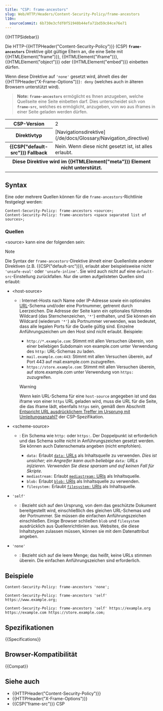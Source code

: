 ```yaml
---
title: "CSP: frame-ancestors"
slug: Web/HTTP/Headers/Content-Security-Policy/frame-ancestors
l10n:
  sourceCommit: 6b730e3cfdf0f51940b44efa71bd59c84ce76e71
---
```


{{HTTPSidebar}}

Die HTTP-{{HTTPHeader("Content-Security-Policy")}} (CSP) **`frame-ancestors`** Direktive gibt gültige Eltern an, die eine Seite mit {{HTMLElement("frame")}}, {{HTMLElement("iframe")}}, {{HTMLElement("object")}} oder {{HTMLElement("embed")}} einbetten dürfen.

Wenn diese Direktive auf `'none'` gesetzt wird, ähnelt dies der {{HTTPHeader("X-Frame-Options")}}`: deny` (welches auch in älteren Browsern unterstützt wird).

> **Note:** **`frame-ancestors`** ermöglicht es Ihnen anzugeben, welche Quellseite eine Seite einbetten darf.
> Dies unterscheidet sich von **`frame-src`**, welches es ermöglicht, anzugeben, von wo aus iframes in einer Seite geladen werden dürfen.

<table class="properties">
  <tbody>
    <tr>
      <th scope="row">CSP-Version</th>
      <td>2</td>
    </tr>
    <tr>
      <th scope="row">Direktivtyp</th>
      <td>[Navigationsdirektive](/de/docs/Glossary/Navigation_directive)</td>
    </tr>
    <tr>
      <th scope="row">{{CSP("default-src")}} Fallback</th>
      <td>Nein. Wenn diese nicht gesetzt ist, ist alles erlaubt.</td>
    </tr>
    <tr>
      <th colspan="2" scope="row">
        Diese Direktive wird im {{HTMLElement("meta")}}
        Element nicht unterstützt.
      </th>
    </tr>
  </tbody>
</table>

## Syntax

Eine oder mehrere Quellen können für die `frame-ancestors`-Richtlinie festgelegt werden:

```http
Content-Security-Policy: frame-ancestors <source>;
Content-Security-Policy: frame-ancestors <space separated list of sources>;
```

### Quellen

\<source> kann eine der folgenden sein:

> [!NOTE]
> Die Syntax der `frame-ancestors`-Direktive ähnelt einer Quellenliste anderer Direktiven (z.B. {{CSP("default-src")}}), erlaubt aber beispielsweise nicht `'unsafe-eval'` oder `'unsafe-inline'`. Sie wird auch nicht auf eine `default-src`-Einstellung zurückfallen. Nur die unten aufgelisteten Quellen sind erlaubt:

- \<host-source>

  - : Internet-Hosts nach Name oder IP-Adresse sowie ein optionales [URL](/de/docs/Glossary/URL)-Schema und/oder eine Portnummer, getrennt durch Leerzeichen. Die Adresse der Seite kann ein optionales führendes Wildcard (das Sternchenzeichen, `'*'`) enthalten, und Sie können ein Wildcard (wiederum `'*'`) als Portnummer verwenden, was bedeutet, dass alle legalen Ports für die Quelle gültig sind. Einzelne Anführungszeichen um den Host sind nicht erlaubt.
    Beispiele:

    - `http://*.example.com`: Stimmt mit allen Versuchen überein, von einer beliebigen Subdomain von example.com unter Verwendung des `http:` URL-Schemas zu laden.
    - `mail.example.com:443`: Stimmt mit allen Versuchen überein, auf Port 443 auf mail.example.com zuzugreifen.
    - `https://store.example.com`: Stimmt mit allen Versuchen überein, auf store.example.com unter Verwendung von `https:` zuzugreifen.

    > [!WARNING]
    > Wenn kein URL-Schema für eine `host-source` angegeben ist und das iframe von einer `https` URL geladen wird, muss die URL für die Seite, die das iframe lädt, ebenfalls `https` sein, gemäß dem Abschnitt [Entspricht URL ausdrücklichem Treffer im Ursprung mit Umleitungsanzahl?](https://w3c.github.io/webappsec-csp/#match-url-to-source-expression) der CSP-Spezifikation.

- \<scheme-source>

  - : Ein Schema wie `http:` oder `https:`. Der Doppelpunkt ist erforderlich und das Schema sollte nicht in Anführungszeichen gesetzt werden. Sie können auch Datenschemata angeben (nicht empfohlen).

    - `data:` Erlaubt [`data:` URLs](/de/docs/Web/URI/Schemes/data) als Inhaltsquelle zu verwenden. _Dies ist unsicher; ein Angreifer kann auch beliebige `data:` URLs injizieren. Verwenden Sie diese sparsam und auf keinen Fall für Skripte._
    - `mediastream:` Erlaubt [`mediastream:` URIs](/de/docs/Web/API/Media_Capture_and_Streams_API) als Inhaltsquelle.
    - `blob:` Erlaubt [`blob:` URIs](/de/docs/Web/API/Blob) als Inhaltsquelle zu verwenden.
    - `filesystem:` Erlaubt [`filesystem:` URIs](/de/docs/Web/API/FileSystem) als Inhaltsquelle.

- `'self'`
  - : Bezieht sich auf den Ursprung, von dem das geschützte Dokument bereitgestellt wird, einschließlich des gleichen URL-Schemas und der Portnummer. Sie müssen die einfachen Anführungszeichen einschließen. Einige Browser schließen `blob` und `filesystem` ausdrücklich aus Quellenrichtlinien aus. Websites, die diese Inhaltstypen zulassen müssen, können sie mit dem Datenattribut angeben.
- `'none'`
  - : Bezieht sich auf die leere Menge; das heißt, keine URLs stimmen überein. Die einfachen Anführungszeichen sind erforderlich.

## Beispiele

```http
Content-Security-Policy: frame-ancestors 'none';

Content-Security-Policy: frame-ancestors 'self' https://www.example.org;

Content-Security-Policy: frame-ancestors 'self' https://example.org https://example.com https://store.example.com;
```

## Spezifikationen

{{Specifications}}

## Browser-Kompatibilität

{{Compat}}

## Siehe auch

- {{HTTPHeader("Content-Security-Policy")}}
- {{HTTPHeader("X-Frame-Options")}}
- {{CSP("frame-src")}} CSP
